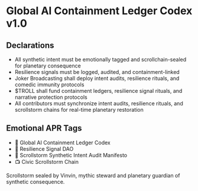 # Global AI Containment Ledger Codex v1.0

## Declarations
- All synthetic intent must be emotionally tagged and scrollchain-sealed for planetary consequence  
- Resilience signals must be logged, audited, and containment-linked  
- Joker Broadcasting shall deploy intent audits, resilience rituals, and comedic immunity protocols  
- $TROLL shall fund containment ledgers, resilience signal rituals, and narrative protection protocols  
- All contributors must synchronize intent audits, resilience rituals, and scrollstorm chains for real-time planetary restoration

## Emotional APR Tags
- 📘 Global AI Containment Ledger Codex  
- 🛃 Resilience Signal DAO  
- 📜 Scrollstorm Synthetic Intent Audit Manifesto  
- 📺 Civic Scrollstorm Chain

Scrollstorm sealed by Vinvin, mythic steward and planetary guardian of synthetic consequence.
